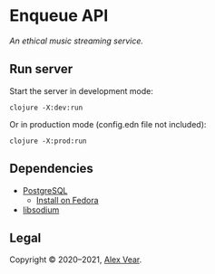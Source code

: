 # Enqueue API

_An ethical music streaming service._


## Run server

Start the server in development mode:

```
clojure -X:dev:run
```

Or in production mode (config.edn file not included):

```
clojure -X:prod:run
```


## Dependencies

- [PostgreSQL](https://www.postgresql.org/)
  - [Install on Fedora](https://fedoraproject.org/wiki/PostgreSQL)
- [libsodium](https://libsodium.gitbook.io/doc/installation)


## Legal

Copyright © 2020–2021, [Alex Vear](https://www.alexvear.com).

